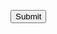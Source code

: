 <script src="https://www.google.com/recaptcha/api.js"></script>
 <script>
   function onSubmit(token) {
     document.getElementById("demo-form").submit();
   }
 </script>
<button class="g-recaptcha"
data-sitekey="reCAPTCHA_site_key"
data-callback='onSubmit'
data-action='submit'>Submit</button>

